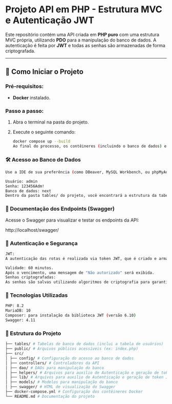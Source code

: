 # **Projeto API em PHP - Estrutura MVC e Autenticação JWT**

Este repositório contém uma API criada em **PHP puro** com uma estrutura MVC própria, utilizando **PDO** para a manipulação do banco de dados. A autenticação é feita por **JWT** e todas as senhas são armazenadas de forma criptografada.

---

## 🚀 **Como Iniciar o Projeto**

### Pré-requisitos:

- **Docker** instalado.

### Passo a passo:

1. Abra o terminal na pasta do projeto.
2. Execute o seguinte comando:

   ```bash
   docker compose up --build
   Ao final do processo, os contêineres (incluindo o banco de dados) estarão criados e rodando.
   ```

### 🛠️ Acesso ao Banco de Dados
```bash
Use a IDE de sua preferência (como DBeaver, MySQL Workbench, ou phpMyAdmin) para conectar-se ao banco MariaDB com as seguintes credenciais:

Usuário: admin
Senha: 123456Adm!
Banco de dados: next
Dentro da pasta tables/ do projeto, você encontrará a estrutura da tabela de usuários. Importe essa tabela para o banco para criar o usuário admin.
```
### 📄 Documentação dos Endpoints (Swagger)
Acesse o Swagger para visualizar e testar os endpoints da API:

http://localhost/swagger/

### 🔐 Autenticação e Segurança
```bash
JWT:
A autenticação das rotas é realizada via token JWT, que é criado e armazenado no banco de dados.

Validade: 60 minutos.
Após o vencimento, uma mensagem de "Não autorizado" será exibida.
Senhas criptografadas:
As senhas são salvas utilizando algoritmos de criptografia para garantir segurança e impedir acessos indevidos.
```

### 🧰 Tecnologias Utilizadas
```bash
PHP: 8.2
MariaDB: 10
Composer: para instalação da biblioteca JWT (versão 6.10)
Swagger: 4.11
```
### 📂 Estrutura do Projeto
```bash
├── tables/ # Tabelas de banco de dados (inclui a tabela de usuários)
├── public/ # Arquivos públicos acessíveis (ex: index.php)
├── src/
│ ├── config/ # Configuração do acesso ao banco de dados
│ ├── controllers/ # Controladores da API
│ ├── dao/ # DAOs para manipulação do banco
│ ├── helpers/ # Arquivos para auxilio de Autenticação e geração de token JWT
│ ├── lib/ # Arquivos para auxilio de Autenticação e geração de token JWT
│ ├── models/ # Modelos para manipulação do banco
│ ├── swagger/ # HTML de visualização do Swagger
├── docker-compose.yml # Configuração dos contêineres Docker
└── README.md # Documentação do projeto
```
